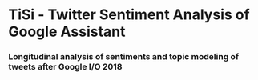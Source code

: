 # TiSi - Twitter Sentiment Analysis of Google Assistant

### Longitudinal analysis of sentiments and topic modeling of tweets after Google I/O 2018
